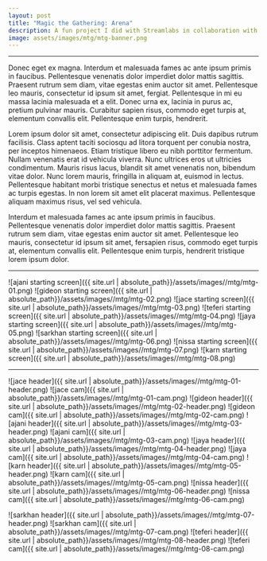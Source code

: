 ```yaml
---
layout: post
title: "Magic the Gathering: Arena"
description: A fun project I did with Streamlabs in collaboration with the MTGA team for the release of the game
image: assets/images/mtg/mtg-banner.png
---
```


___

Donec eget ex magna. Interdum et malesuada fames ac ante ipsum primis in faucibus. Pellentesque venenatis dolor imperdiet dolor mattis sagittis.
Praesent rutrum sem diam, vitae egestas enim auctor sit amet. Pellentesque leo mauris, consectetur id ipsum sit amet, fergiat.
Pellentesque in mi eu massa lacinia malesuada et a elit. Donec urna ex, lacinia in purus ac, pretium pulvinar mauris.
Curabitur sapien risus, commodo eget turpis at, elementum convallis elit. Pellentesque enim turpis, hendrerit.

Lorem ipsum dolor sit amet, consectetur adipiscing elit. Duis dapibus rutrum facilisis.
Class aptent taciti sociosqu ad litora torquent per conubia nostra, per inceptos himenaeos. Etiam tristique libero eu nibh porttitor fermentum.
Nullam venenatis erat id vehicula viverra. Nunc ultrices eros ut ultricies condimentum.
Mauris risus lacus, blandit sit amet venenatis non, bibendum vitae dolor. Nunc lorem mauris, fringilla in aliquam at, euismod in lectus.
Pellentesque habitant morbi tristique senectus et netus et malesuada fames ac turpis egestas. In non lorem sit amet elit placerat maximus.
Pellentesque aliquam maximus risus, vel sed vehicula.

Interdum et malesuada fames ac ante ipsum primis in faucibus. Pellentesque venenatis dolor imperdiet dolor mattis sagittis.
Praesent rutrum sem diam, vitae egestas enim auctor sit amet. Pellentesque leo mauris, consectetur id ipsum sit amet, fersapien risus, commodo eget turpis at, elementum convallis elit.
Pellentesque enim turpis, hendrerit tristique lorem ipsum dolor.

___

![ajani starting screen]({{ site.url | absolute_path}}/assets/images//mtg/mtg-01.png)
![gideon starting screen]({{ site.url | absolute_path}}/assets/images//mtg/mtg-02.png)
![jace starting screen]({{ site.url | absolute_path}}/assets/images//mtg/mtg-03.png)
![teferi starting screen]({{ site.url | absolute_path}}/assets/images//mtg/mtg-04.png)
![jaya starting screen]({{ site.url | absolute_path}}/assets/images//mtg/mtg-05.png)
![sarkhan starting screen]({{ site.url | absolute_path}}/assets/images//mtg/mtg-06.png)
![nissa starting screen]({{ site.url | absolute_path}}/assets/images//mtg/mtg-07.png)
![karn starting screen]({{ site.url | absolute_path}}/assets/images//mtg/mtg-08.png)


***

![jace header]({{ site.url | absolute_path}}/assets/images//mtg/mtg-01-header.png)
![jace cam]({{ site.url | absolute_path}}/assets/images//mtg/mtg-01-cam.png)
![gideon header]({{ site.url | absolute_path}}/assets/images//mtg/mtg-02-header.png)
![gideon cam]({{ site.url | absolute_path}}/assets/images//mtg/mtg-02-cam.png)
![ajani header]({{ site.url | absolute_path}}/assets/images//mtg/mtg-03-header.png)
![ajani cam]({{ site.url | absolute_path}}/assets/images//mtg/mtg-03-cam.png)
![jaya header]({{ site.url | absolute_path}}/assets/images//mtg/mtg-04-header.png)
![jaya cam]({{ site.url | absolute_path}}/assets/images//mtg/mtg-04-cam.png)
![karn header]({{ site.url | absolute_path}}/assets/images//mtg/mtg-05-header.png)
![karn cam]({{ site.url | absolute_path}}/assets/images//mtg/mtg-05-cam.png)
![nissa header]({{ site.url | absolute_path}}/assets/images//mtg/mtg-06-header.png)
![nissa cam]({{ site.url | absolute_path}}/assets/images//mtg/mtg-06-cam.png)

![sarkhan header]({{ site.url | absolute_path}}/assets/images//mtg/mtg-07-header.png)
![sarkhan cam]({{ site.url | absolute_path}}/assets/images//mtg/mtg-07-cam.png)
![teferi header]({{ site.url | absolute_path}}/assets/images//mtg/mtg-08-header.png)
![teferi cam]({{ site.url | absolute_path}}/assets/images//mtg/mtg-08-cam.png)
